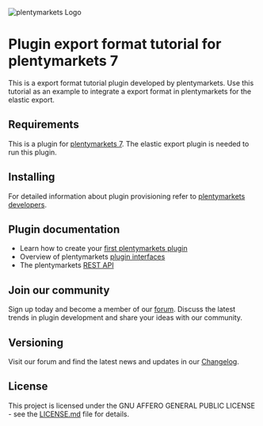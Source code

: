 ![plentymarkets Logo](http://www.plentymarkets.eu/layout/pm/images/logo/plentymarkets-logo.jpg)

# Plugin export format tutorial for plentymarkets 7

This is a export format tutorial plugin developed by plentymarkets. Use this tutorial as an example to integrate a export format in plentymarkets for the elastic export.

## Requirements

This is a plugin for [plentymarkets 7](https://www.plentymarkets.com). The elastic export plugin is needed to run this plugin.

## Installing

For detailed information about plugin provisioning refer to [plentymarkets developers](https://developers.plentymarkets.com/dev-doc/basics#plugin-provisioning).

## Plugin documentation

- Learn how to create your [first plentymarkets plugin](https://developers.plentymarkets.com/tutorials/helloworld)
- Overview of plentymarkets [plugin interfaces](https://developers.plentymarkets.com/dev-doc/basics#guide-interface)
- The plentymarkets [REST API](https://developers.plentymarkets.com/rest-doc/introduction)

## Join our community

Sign up today and become a member of our [forum](https://forum.plentymarkets.com/c/plugin-entwicklung). Discuss the latest trends in plugin development and share your ideas with our community.

## Versioning

Visit our forum and find the latest news and updates in our [Changelog](https://forum.plentymarkets.com/c/changelog?order=created).

## License

This project is licensed under the GNU AFFERO GENERAL PUBLIC LICENSE - see the [LICENSE.md](/LICENSE.md) file for details.
